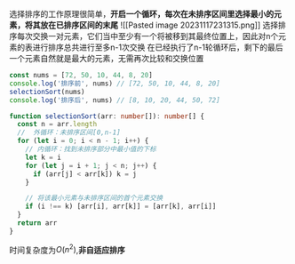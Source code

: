 选择排序的工作原理很简单，**开启一个循环，每次在未排序区间里选择最小的元素，将其放在已排序区间的末尾**
![[Pasted image 20231117231315.png]]
选择排序每次交换一对元素，它们当中至少有一个将被移到其最终位置上，因此对n个元素的表进行排序总共进行至多n-1次交换
在已经执行了n-1轮循环后，剩下的最后一个元素自然就是最大的元素，无需再次比较和交换位置
```typescript
const nums = [72, 50, 10, 44, 8, 20]
console.log('排序前', nums) // [72, 50, 10, 44, 8, 20]
selectionSort(nums)
console.log('排序后', nums) // [8, 10, 20, 44, 50, 72]

function selectionSort(arr: number[]): number[] {
  const n = arr.length
  //  外循环：未排序区间[0,n-1]
  for (let i = 0; i < n - 1; i++) {
    // 内循环：找到未排序部分中最小值的下标
    let k = i
    for (let j = i + 1; j < n; j++) {
      if (arr[j] < arr[k]) k = j
    }

    // 将该最小元素与未排序区间的首个元素交换
    if (i !== k) [arr[i], arr[k]] = [arr[k], arr[i]]
  }
  return arr
}
```
时间复杂度为$O(n^2)$,**非自适应排序**

